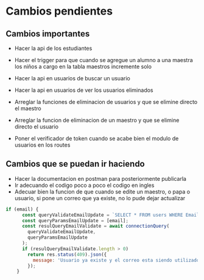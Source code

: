 # Cambios pendientes

## Cambios importantes

- Hacer la api de los estudiantes
- Hacer el trigger para que cuando se agregue un alumno a una maestra los niños a cargo en la tabla maestros incremente solo

- Hacer la api en usuarios de buscar un usuario
- Hacer la api en usuarios de ver los usuarios eliminados
- Arreglar la funciones de eliminacion de usuarios y que se elimine directo el maestro
- Arreglar la funcion de eliminacion de un maestro y que se elimine directo el usuario
- Poner el verificador de token cuando se acabe bien el modulo de usuarios en los routes

## Cambios que se puedan ir haciendo

- Hacer la documentacion en postman para posteriormente publicarla
- Ir adecuando el codigo poco a poco el codigo en ingles
- Adecuar bien la funcion de que cuando se edite un maestro, o papa o usuario, si pone un correo que ya existe, no lo pude dejar actualizar

```javascript
if (email) {
      const queryValidateEmailUpdate = `SELECT * FROM users WHERE Email = ?`;
      const queryParamsEmailUpdate = [email];
      const resulQueryEmailValidate = await connectionQuery(
        queryValidateEmailUpdate,
        queryParamsEmailUpdate
      );
      if (resulQueryEmailValidate.length > 0)
        return res.status(409).json({
          message: 'Usuario ya existe y el correo esta siendo utilizado',
        });
    }
```
